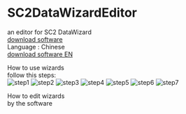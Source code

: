 # SC2DataWizardEditor
an editor for SC2 DataWizard  
[download software](https://github.com/ttoyou/SC2DataWizardEditor/blob/master/%E9%93%B6%E6%B2%B3%E7%BC%96%E8%BE%91%E5%99%A8%E6%95%B0%E6%8D%AE%E5%90%91%E5%AF%BC%E4%BA%A7%E7%94%9F%E5%99%A8%E6%96%B0%E7%89%881.0.10.22.zip)  
Language : Chinese  
[download software EN](https://github.com/ttoyou/SC2DataWizardEditor/blob/master/SC2%20DataWizard%20Editor.zip)  
  
How to use wizards  
follow this steps:  
![step1](/How%20to%20use%20wizards/step1.JPG)
![step2](/How%20to%20use%20wizards/step2.JPG)
![step3](/How%20to%20use%20wizards/step3.JPG)
![step4](/How%20to%20use%20wizards/step4.JPG)
![step5](/How%20to%20use%20wizards/step5.JPG)
![step6](/How%20to%20use%20wizards/step6.JPG)
![step7](/How%20to%20use%20wizards/step7.JPG)
  
How to edit wizards  
by the software
